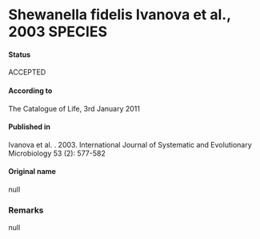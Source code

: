 # Shewanella fidelis Ivanova et al., 2003 SPECIES

#### Status
ACCEPTED

#### According to
The Catalogue of Life, 3rd January 2011

#### Published in
Ivanova et al. . 2003. International Journal of Systematic and Evolutionary Microbiology 53 (2): 577-582

#### Original name
null

### Remarks
null